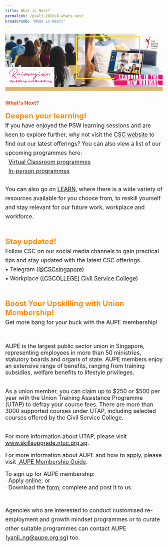 ```yaml
---
title: What is Next?
permalink: /pswlf-2020/6-whats-next
breadcrumb: 'What is Next?'
---
```

![Hero Image](/images/LINN_Hero.jpg)
### <font color="orangered"><b>What's Next?</b></font>

<font size="5"><font color="darkorange"><b>Deepen your learning!</b></font><br>
<font size="4">If you have enjoyed the PSW learning sessions and are keen to explore further, why not visit the <a href="https://www.csc.gov.sg/">CSC
  website</a> to find out our latest offerings? You can also view a list of our upcoming programmes here:<br>
&nbsp; <a href="/documents/MYNC_VCL_Listing.pdf">Virtual Classroom programmes</a><br>
&nbsp; <a href="/documents/In-person Programmes for FY20.pdf"> In-person programmes</a><br>
<br>
You can also go on <a href="https://www.learn.gov.sg">LEARN</a>, where there is a wide variety of resources available for you choose from,
to reskill yourself and stay relevant for our future work, workplace and workforce.<br><br></font>

<font size="5"><font color="darkorange"><b>Stay updated!</b></font><br>
<font size="4">Follow CSC on our social media channels to gain practical tips and stay updated with the latest CSC offerings.<br>
  • Telegram (<a href="https://t.me/CSCSingapore">@CSCsingapore</a>)<br>
  • Workplace (<a href="https://onepublicservice.workplace.com/profile.php?id=100014966077110&sk=timeline">[CSCOLLEGE] Civil Service College</a>)<br><br></font>
  
<font size="5"><font color="darkorange"><b>Boost Your Upskilling with Union Membership!</b></font><br>
<font size="4">Get more bang for your buck with the AUPE membership!<br><br>

AUPE is the largest public sector union in Singapore, representing employees in more than 50 ministries, statutory boards and organs of state. AUPE members enjoy an extensive range of benefits, ranging from training subsidies, welfare benefits to lifestyle privileges.<br><br>

As a union member, you can claim up to $250 or $500 per year with the Union Training Assistance Programme (UTAP) to defray your course fees. There are more than 3000 supported courses under UTAP, including selected courses offered by the Civil Service College.<br><br>

For more information about UTAP, please visit <a href="https://www.skillsupgrade.ntuc.org.sg">www.skillsupgrade.ntuc.org.sg</a>.<br>

For more information about AUPE and how to apply, please visit <a href="https://www.ntuc.org.sg/wps/portal/aupe/home/beamember/membership/membershipdetails?WCM_GLOBAL_CONTEXT=/unions_content_library/aupe/home/be+a+member/membership/8e581bab-a05c-4d34-a560-d5b4166ecfcb"> AUPE Membership Guide</a>.<br>

To sign up for AUPE membership:<br>
∙ Apply <a href="https://www.ntuc.org.sg/wps/portal/aupe/home/signupform">online</a>; or <br>
∙ Download the <a href="https://www.ntuc.org.sg/wps/wcm/connect/54a0e52e-c86b-4d2f-ac92-97758d36e1ec/AUPE++Membership+Application+Form+(1Sep2019).pdf?MOD=AJPERES">form</a>, complete and post it to us.<br><br>

Agencies who are interested to conduct customised re-employment and growth mindset programmes or to curate other suitable programmes can contact AUPE (<a href="mailto:yanli_ng@aupe.org.sg">yanli_ng@aupe.org.sg</a>) too.<br></font>

<br>
